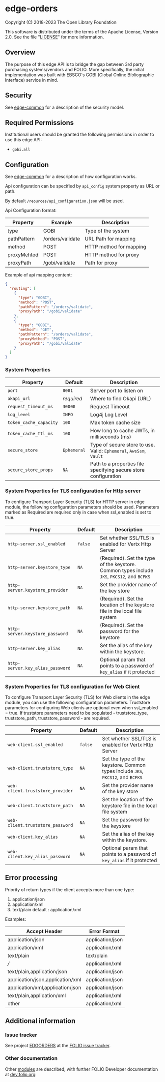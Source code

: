 # edge-orders

Copyright (C) 2018-2023 The Open Library Foundation

This software is distributed under the terms of the Apache License,
Version 2.0. See the file "[LICENSE](LICENSE)" for more information.

## Overview

The purpose of this edge API is to bridge the gap between 3rd party purchasing systems/vendors and FOLIO.  More specifically, the initial implementation was built with EBSCO's GOBI (Global Online Bibliographic Interface) service in mind.

## Security

See [edge-common](https://github.com/folio-org/edge-common) for a description of the security model.

## Required Permissions

Institutional users should be granted the following permissions in order to use this edge API:
- `gobi.all`

## Configuration

See [edge-common](https://github.com/folio-org/edge-common) for a description of how configuration works.

Api configuration can be specified by `api_config` system property as URL or path.

By default `/reources/api_configuration.json` will be used.

Api Configuration format:

Property               | Example           | Description
---------------------- | ----------------- | -------------
type                   |  GOBI             | Type of the system 
pathPattern            |  /orders/validate | URL Path for mapping
method                 |  POST             | HTTP method for mapping
proxyMehtod            |  POST             | HTTP method for proxy 
proxyPath              |  /gobi/validate   | Path for proxy

Example of api mapping content:
```json
{
  "routing": [
    {
      "type": "GOBI",
      "method": "POST",
      "pathPattern": "/orders/validate",
      "proxyPath": "/gobi/validate"
    },
    {
      "type": "GOBI",
      "method": "GET",
      "pathPattern": "/orders/validate",
      "proxyMethod": "POST",
      "proxyPath": "/gobi/validate"
    }
  ]
}
```  
### System Properties

| Property               | Default           | Description                                                             |
|------------------------|-------------------|-------------------------------------------------------------------------|
| `port`                 | `8081`            | Server port to listen on                                                |
| `okapi_url`            | *required*        | Where to find Okapi (URL)                                               |
| `request_timeout_ms`   | `30000`           | Request Timeout                                                         |
| `log_level`            | `INFO`            | Log4j Log Level                                                         |
| `token_cache_capacity` | `100`             | Max token cache size                                                    |
| `token_cache_ttl_ms`   | `100`             | How long to cache JWTs, in milliseconds (ms)                            |
| `secure_store`         | `Ephemeral`       | Type of secure store to use.  Valid: `Ephemeral`, `AwsSsm`, `Vault`     |
| `secure_store_props`   | `NA`              | Path to a properties file specifying secure store configuration         |

### System Properties for TLS configuration for Http server
To configure Transport Layer Security (TLS) for HTTP server in edge module, the following configuration parameters should be used.
Parameters marked as Required are required only in case when ssl_enabled is set to true.

| Property                          | Default           | Description                                                                                 |
|-----------------------------------|-------------------|---------------------------------------------------------------------------------------------|
| `http-server.ssl_enabled`         | `false`           | Set whether SSL/TLS is enabled for Vertx Http Server                                        |
| `http-server.keystore_type`       | `NA`              | (Required). Set the type of the keystore. Common types include `JKS`, `PKCS12`, and `BCFKS` |
| `http-server.keystore_provider`   | `NA`              | Set the provider name of the key store                                                      |
| `http-server.keystore_path`       | `NA`              | (Required). Set the location of the keystore file in the local file system                  |
| `http-server.keystore_password`   | `NA`              | (Required). Set the password for the keystore                                               |
| `http-server.key_alias`           | `NA`              | Set the alias of the key within the keystore.                                               |
| `http-server.key_alias_password`  | `NA`              | Optional param that points to a password of `key_alias` if it protected                     |

### System Properties for TLS configuration for Web Client
To configure Transport Layer Security (TLS) for Web clients in the edge module, you can use the following configuration parameters.
Truststore parameters for configuring Web clients are optional even when ssl_enabled = true.
If truststore parameters need to be populated - truststore_type, truststore_path, truststore_password - are required.

| Property                          | Default           | Description                                                                      |
|-----------------------------------|-------------------|----------------------------------------------------------------------------------|
| `web-client.ssl_enabled`          | `false`           | Set whether SSL/TLS is enabled for Vertx Http Server                             |
| `web-client.truststore_type`      | `NA`              | Set the type of the keystore. Common types include `JKS`, `PKCS12`, and `BCFKS`  |
| `web-client.truststore_provider`  | `NA`              | Set the provider name of the key store                                           |
| `web-client.truststore_path`      | `NA`              | Set the location of the keystore file in the local file system                   |
| `web-client.truststore_password`  | `NA`              | Set the password for the keystore                                                |
| `web-client.key_alias`            | `NA`              | Set the alias of the key within the keystore.                                    |
| `web-client.key_alias_password`   | `NA`              | Optional param that points to a password of `key_alias` if it protected          |

## Error processing
Priority of return types if the client accepts more than one type:
1. application/json
2. application/xml 
3. text/plain 
default : application/xml

Examples:

Accept Header                    | Error Format 
---------------------------------| ---------------- 
application/json                 | application/json  
application/xml                  | application/xml   
text/plain                       | text/plain
*/*                              | application/xml   
text/plain,application/json      | application/json
application/json,application/xml | application/json
application/xml,application/json | application/json
text/plain,application/xml       | application/xml               
other                            | application/xml  

## Additional information

### Issue tracker

See project [EDGORDERS](https://issues.folio.org/browse/EDGORDERS)
at the [FOLIO issue tracker](https://dev.folio.org/guidelines/issue-tracker).

### Other documentation

Other [modules](https://dev.folio.org/source-code/#server-side) are described,
with further FOLIO Developer documentation at [dev.folio.org](https://dev.folio.org/)

